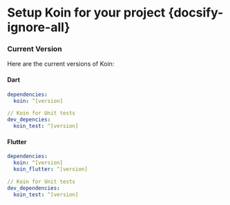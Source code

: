 # Setup Koin for your project {docsify-ignore-all}

### Current Version

Here are the current versions of Koin:

<!-- tabs:start -->

#### **Dart**

```yaml
dependencies:
  koin: ^[version]

// Koin for Unit tests
dev_depencies:
  koin_test: ^[version]
```

#### **Flutter**

```yaml
dependencies:
  koin: ^[version]
  koin_flutter: ^[version]

// Koin for Unit tests
dev_dependencies:
  koin_test: ^[version]
```
